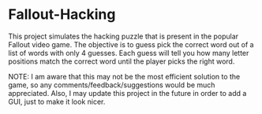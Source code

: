 # Fallout-Hacking
This project simulates the hacking puzzle that is present in the popular Fallout video game. The objective is to guess pick the correct word out of a list of words with only 4 guesses. Each guess will tell you how many letter positions match the correct word until the player picks the right word.

NOTE: I am aware that this may not be the most efficient solution to the game, so any comments/feedback/suggestions would be much appreciated. Also, I may update this project in the future in order to add a GUI, just to make it look nicer.
